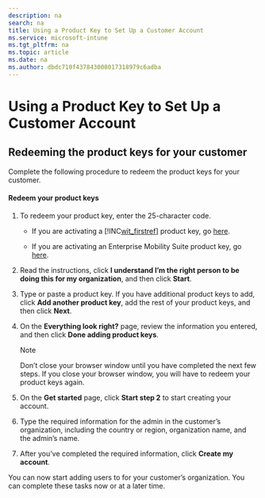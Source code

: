 ```yaml
---
description: na
search: na
title: Using a Product Key to Set Up a Customer Account
ms.service: microsoft-intune
ms.tgt_pltfrm: na
ms.topic: article
ms.date: na
ms.author: dbdc710f437843008017318979c6adba
---
```

# Using a Product Key to Set Up a Customer Account

## Redeeming the product keys for your customer
Complete the following procedure to redeem the product keys for your customer.

#### Redeem your product keys

1. To redeem your product key, enter the 25-character code.

   - If you are activating a [!INC[wit_firstref](../Token/wit_firstref_md.md)] product key, go [here](https://account.manage.microsoft.com/commerce/productkeystart.aspx).

   - If you are activating an Enterprise Mobility Suite product key, go [here](http://www.microsoft.com/ems/open).

2. Read the instructions, click **I understand I’m the right person to be doing this for my organization**, and then click **Start**.

3. Type or paste a product key. If you have additional product keys to add, click **Add another product key**, add the rest of your product keys, and then click **Next**.

4. On the **Everything look right?** page, review the information you entered, and then click **Done adding product keys**.

   > [!NOTE]
   > Don’t close your browser window until you have completed the next few steps. If you close your browser window, you will have to redeem your product keys again.

5. On the **Get started** page, click **Start step 2** to start creating your account.

6. Type the required information for the admin in the customer’s organization, including the country or region, organization name, and the admin’s name.

7. After you’ve completed the required information, click **Create my account**.

You can now start adding users to for your customer’s organization. You can complete these tasks now or at a later time.

